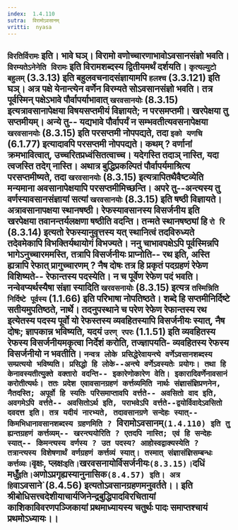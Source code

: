 ```yaml
---
index:  1.4.110
sutra:  विरामोऽवसानम्
vritti:  nyasa
---
```


`विरतिर्विरामः` इति। भावे घञ्। विरामो वणोच्चारणाभावोऽवसानसंज्ञो भवति। `विरम्यतेऽनेनेति विरामः` इति विरामशब्दस्य द्वितीयमर्थं दर्शयति। `कृत्यल्युटो बहुलम्` (3.3.13) इति बहुलवचनादसंज्ञायामपि `हलश्च` (3.3.121) इति घञ्। अत्र पक्षे येनान्त्येन वर्णेन विरम्यते सोऽवसानसंज्ञो भवति। तत्र पूर्वस्मिन् पक्षेऽभावे पौर्वापर्याभावात् `खरवसानयोः` (8.3.15) इत्यत्रावसानापेक्षया विषयसप्तमीयं विज्ञायते; न परसमप्तमी। खरपेक्षया तु सप्तमीयम्।
अन्ये तु-- यद्यभावे पौर्वापर्यं न सम्भवतीत्यवसनापेक्षया `खरवसानयोः` (8.3.15) इति परसप्तमी नोपपद्यते, तदा `इको यणचि` (6.1.77) इत्यादावपि परसप्तमी नोपपद्यते। कथम् ? वर्णानां क्रमभावित्वात्, उच्चरितप्रध्वंसितत्वाच्च। यदेगस्ति तदाञ् नास्ति, यदा त्वजस्ति तदेग् नास्ति। अथात्र बुद्धिप्रकल्पितं पौर्वापर्यमाश्रित्य परसप्तमीष्यते, तदा `खरवसानयोः` (8.3.15) इत्यत्रापितथैवैष्टव्येति मन्यमाना अवसानापेक्षयापि परसप्तमीमिच्छन्ति।
अपरे तु--अन्त्यस्य तु वर्णस्यावसानसंज्ञायां सत्यां `खरवसानयोः` (8.3.15) इति षष्ठी विज्ञायते। अत्रावसानापक्षया स्थानषष्ठी। रेफस्यावसानस्य विसर्जनीय इति खरपेक्षया तवानन्तर्यलक्षणा षष्ठीति वदन्ति। तन्मते स्थानषष्ठ्यां हि `रो रि` (8.3.14) इत्यतो रेफस्यानुवृत्तस्य यत् स्थानित्वं तदविरुध्यते तदेवमेकापि विभक्तिर्यथायोगं विभज्यते। ननु चाभावपक्षेऽपि पूर्वस्मिन्नपि भागेऽनुच्चारममस्ति, तत्रापि विसर्जनीयः प्राप्नोति-- रथ इति, अस्ति ह्यत्रापि रेफात् प्रागुच्चारणम् ? नैष दोषः तत्र हि प्रकृतं पदग्रहणं रेफेण विशिष्यते-- रेफान्तस्य पदस्येति। न च पूर्वेण रेफेण पदं भवति। नन्वेवप्यर्थस्यैषा संज्ञा स्यादिति `खरवसनायोः` (8.3.15) इत्यत्र `तस्मिन्निति निर्दिष्टे पूर्वस्य` (1.1.66) इति परिभाषा नोपतिष्ठते। शब्दे हि सप्तमीनिर्दिष्टे सतीयमुपतिष्ठते, नार्थे। तदनुपस्थाने च परेण रेफेण रेफान्तस्य रथ इत्येतस्य पदस्य पूर्वो यो रेफस्तस्य व्यवहितस्यापि विसर्जनीयः स्यात्, नैष दोषः; ज्ञापकान्न भविष्यति, यदयं `उरण् रपरः` (1.1.51) इति व्यवहितस्य रेफस्य विसर्जनीयमकृत्वा निर्देशं करोति, तज्ज्ञापयति- व्यवहितस्य रेफस्य विसर्जनीयो न भवतीति।
`नन्वत्र लोके प्रसिद्धेरेवायन्त्ये वर्णेऽवसानशब्दस्य सम्प्रत्ययो भविष्यति। प्रसिद्धो हि लोके--अन्त्ये वर्णेऽवस्यतेः प्रयोगः। तथा हि केनावस्यतीत्युक्ते वक्तारो वदन्ति-- इकारेणोकारेण वेति। इकारादिवर्णेनावसानं करोतीत्यर्थः। ततः प्रदेश एवावसानग्रहणं कर्त्तव्यमिति नार्थः संज्ञासंज्ञिप्रणनेन, नैतदस्ति; अपूर्वो हि स्यतिः परिसमाप्तावपि वर्त्तते-- अवसितो वाद इति, अवगमेऽपि वर्त्तते-- अवसितोऽर्थ इति, पराभवेऽपि वर्त्तते--द्वयोर्विवादेऽवसितो दवदत्त इति। तत्र यदीयं नारभ्यते, तदावसानग्रणे सन्देहः स्यात्-- किमभिधानावसानशब्दस्य ग्रहणमिति ? `विरामोऽवसानम्` (1.4.110) इति तु ह्यन्तग्रहणं कर्त्तव्यम्-- खरन्त्ययोरिति ? एतदपि नास्ति; एवं हि सन्देहः स्यात्-- किमन्त्यस्य वर्णस्य ? उत पदस्य? आहोस्वद्वाक्यस्येति ? तत्रान्त्यस्य विशेषणार्थं वर्णग्रहणं कर्त्तव्यं स्यात्। तस्मात् संज्ञासंज्ञिसम्बन्धः कर्त्तव्यः।
`वृक्षः, प्लक्षः` इति। `खरवसनायोर्विसर्जनीयः` (8.3.15)। `दधिं मधुँ` इति। `अणोऽप्रगृह्यस्यानुनासिक` (8.4.57) इति। अत्र हि `वाऽवसाने`(8.4.56) इत्यतोऽवसानग्रहणमनुवर्तते।।
इति श्रीबोधिसत्त्वदेशीयाचार्यजिनेन्द्रबुद्धिपादविरचितायां
काशिकाविवरणपञ्जिकायां
प्रथमाध्यायस्य
चतुर्थः पादः
समाप्तश्चायं प्रथमोऽध्यायः।।
-----------


